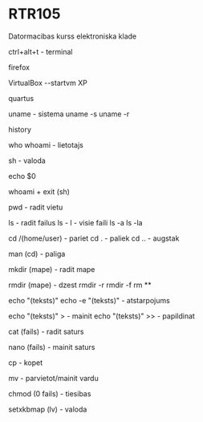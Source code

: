 # RTR105
Datormacibas kurss elektroniska klade

ctrl+alt+t - terminal

firefox

VirtualBox --startvm XP

quartus

uname - sistema uname -s uname -r 

history 

who whoami - lietotajs

sh - valoda

echo $0

whoami + exit (sh)

pwd - radit vietu

ls - radit failus ls - l - visie faili ls -a ls -la

cd /(home/user) - pariet cd . - paliek cd .. - augstak

man (cd) - paliga

mkdir (mape) - radit mape

rmdir (mape) - dzest rmdir -r rmdir -f rm **

echo "(teksts)" echo -e "(teksts)" - atstarpojums

echo "(teksts)" > - mainit echo "(teksts)" >> - papildinat

cat (fails) - radit saturs

nano (fails) - mainit saturs

cp - kopet

mv - parvietot/mainit vardu

chmod (0 fails) - tiesibas

setxkbmap (lv) - valoda
